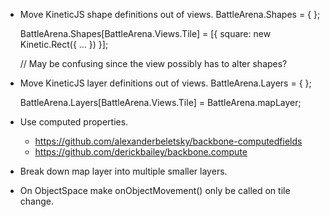 - Move KineticJS shape definitions out of views.
    BattleArena.Shapes = {
    };

    BattleArena.Shapes[BattleArena.Views.Tile] = [{
      square: new Kinetic.Rect({ ... })
    }];

    // May be confusing since the view possibly has to alter shapes?

- Move KineticJS layer definitions out of views.
    BattleArena.Layers = {
    };

    BattleArena.Layers[BattleArena.Views.Tile] = BattleArena.mapLayer;

- Use computed properties.
  - https://github.com/alexanderbeletsky/backbone-computedfields
  - https://github.com/derickbailey/backbone.compute

- Break down map layer into multiple smaller layers.

- On ObjectSpace make onObjectMovement() only be called on tile change.
